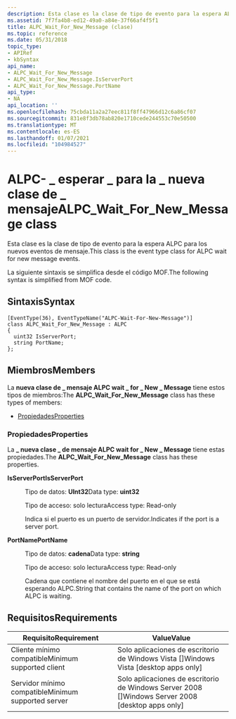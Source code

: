 ```yaml
---
description: Esta clase es la clase de tipo de evento para la espera ALPC para los nuevos eventos de mensaje. La siguiente sintaxis se simplifica desde el código MOF.
ms.assetid: 7f7fa4b8-ed12-49a0-a84e-37f66af4f5f1
title: ALPC_Wait_For_New_Message (clase)
ms.topic: reference
ms.date: 05/31/2018
topic_type:
- APIRef
- kbSyntax
api_name:
- ALPC_Wait_For_New_Message
- ALPC_Wait_For_New_Message.IsServerPort
- ALPC_Wait_For_New_Message.PortName
api_type:
- NA
api_location: ''
ms.openlocfilehash: 75cbda11a2a27eec811f8ff47966d12c6a86cf07
ms.sourcegitcommit: 831e8f3db78ab820e1710cede244553c70e50500
ms.translationtype: MT
ms.contentlocale: es-ES
ms.lasthandoff: 01/07/2021
ms.locfileid: "104984527"
---
```

# <a name="alpc_wait_for_new_message-class"></a><span data-ttu-id="e93d3-104">ALPC- \_ esperar \_ para la \_ nueva clase de \_ mensaje</span><span class="sxs-lookup"><span data-stu-id="e93d3-104">ALPC\_Wait\_For\_New\_Message class</span></span>

<span data-ttu-id="e93d3-105">Esta clase es la clase de tipo de evento para la espera ALPC para los nuevos eventos de mensaje.</span><span class="sxs-lookup"><span data-stu-id="e93d3-105">This class is the event type class for ALPC wait for new message events.</span></span>

<span data-ttu-id="e93d3-106">La siguiente sintaxis se simplifica desde el código MOF.</span><span class="sxs-lookup"><span data-stu-id="e93d3-106">The following syntax is simplified from MOF code.</span></span>

## <a name="syntax"></a><span data-ttu-id="e93d3-107">Sintaxis</span><span class="sxs-lookup"><span data-stu-id="e93d3-107">Syntax</span></span>

``` syntax
[EventType(36), EventTypeName("ALPC-Wait-For-New-Message")]
class ALPC_Wait_For_New_Message : ALPC
{
  uint32 IsServerPort;
  string PortName;
};
```

## <a name="members"></a><span data-ttu-id="e93d3-108">Miembros</span><span class="sxs-lookup"><span data-stu-id="e93d3-108">Members</span></span>

<span data-ttu-id="e93d3-109">La **nueva clase de \_ mensaje ALPC wait \_ for \_ New \_ Message** tiene estos tipos de miembros:</span><span class="sxs-lookup"><span data-stu-id="e93d3-109">The **ALPC\_Wait\_For\_New\_Message** class has these types of members:</span></span>

-   [<span data-ttu-id="e93d3-110">Propiedades</span><span class="sxs-lookup"><span data-stu-id="e93d3-110">Properties</span></span>](#properties)

### <a name="properties"></a><span data-ttu-id="e93d3-111">Propiedades</span><span class="sxs-lookup"><span data-stu-id="e93d3-111">Properties</span></span>

<span data-ttu-id="e93d3-112">La **\_ nueva clase \_ de mensaje ALPC wait for \_ New \_ Message** tiene estas propiedades.</span><span class="sxs-lookup"><span data-stu-id="e93d3-112">The **ALPC\_Wait\_For\_New\_Message** class has these properties.</span></span>

<dl> <dt>

<span data-ttu-id="e93d3-113">**IsServerPort**</span><span class="sxs-lookup"><span data-stu-id="e93d3-113">**IsServerPort**</span></span>
</dt> <dd> <dl> <dt>

<span data-ttu-id="e93d3-114">Tipo de datos: **UInt32**</span><span class="sxs-lookup"><span data-stu-id="e93d3-114">Data type: **uint32**</span></span>
</dt> <dt>

<span data-ttu-id="e93d3-115">Tipo de acceso: solo lectura</span><span class="sxs-lookup"><span data-stu-id="e93d3-115">Access type: Read-only</span></span>
</dt> </dl>

<span data-ttu-id="e93d3-116">Indica si el puerto es un puerto de servidor.</span><span class="sxs-lookup"><span data-stu-id="e93d3-116">Indicates if the port is a server port.</span></span>

</dd> <dt>

<span data-ttu-id="e93d3-117">**PortName**</span><span class="sxs-lookup"><span data-stu-id="e93d3-117">**PortName**</span></span>
</dt> <dd> <dl> <dt>

<span data-ttu-id="e93d3-118">Tipo de datos: **cadena**</span><span class="sxs-lookup"><span data-stu-id="e93d3-118">Data type: **string**</span></span>
</dt> <dt>

<span data-ttu-id="e93d3-119">Tipo de acceso: solo lectura</span><span class="sxs-lookup"><span data-stu-id="e93d3-119">Access type: Read-only</span></span>
</dt> </dl>

<span data-ttu-id="e93d3-120">Cadena que contiene el nombre del puerto en el que se está esperando ALPC.</span><span class="sxs-lookup"><span data-stu-id="e93d3-120">String that contains the name of the port on which ALPC is waiting.</span></span>

</dd> </dl>

## <a name="requirements"></a><span data-ttu-id="e93d3-121">Requisitos</span><span class="sxs-lookup"><span data-stu-id="e93d3-121">Requirements</span></span>



| <span data-ttu-id="e93d3-122">Requisito</span><span class="sxs-lookup"><span data-stu-id="e93d3-122">Requirement</span></span> | <span data-ttu-id="e93d3-123">Value</span><span class="sxs-lookup"><span data-stu-id="e93d3-123">Value</span></span> |
|-------------------------------------|------------------------------------------------------|
| <span data-ttu-id="e93d3-124">Cliente mínimo compatible</span><span class="sxs-lookup"><span data-stu-id="e93d3-124">Minimum supported client</span></span><br/> | <span data-ttu-id="e93d3-125">Solo aplicaciones de escritorio de Windows Vista \[\]</span><span class="sxs-lookup"><span data-stu-id="e93d3-125">Windows Vista \[desktop apps only\]</span></span><br/>       |
| <span data-ttu-id="e93d3-126">Servidor mínimo compatible</span><span class="sxs-lookup"><span data-stu-id="e93d3-126">Minimum supported server</span></span><br/> | <span data-ttu-id="e93d3-127">Solo aplicaciones de escritorio de Windows Server 2008 \[\]</span><span class="sxs-lookup"><span data-stu-id="e93d3-127">Windows Server 2008 \[desktop apps only\]</span></span><br/> |



 

 




